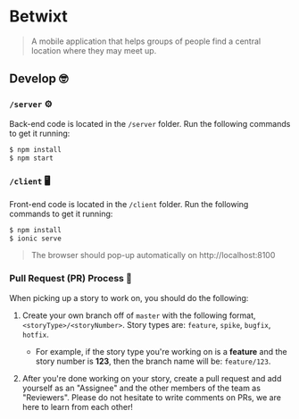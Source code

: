 # Betwixt
> A mobile application that helps groups of people find a central location where they may meet up.

## Develop 🤓

### `/server` ⚙

Back-end code is located in the `/server` folder. Run the following commands to get it running:

```bash
$ npm install
$ npm start
```

### `/client` 🖥

Front-end code is located in the `/client` folder. Run the following commands to get it running:

```bash
$ npm install
$ ionic serve
```

> The browser should pop-up automatically on http://localhost:8100

### Pull Request (PR) Process 🚀

When picking up a story to work on, you should do the following:

1. Create your own branch off of `master` with the following format, `<storyType>/<storyNumber>`. Story types are: `feature`, `spike`, `bugfix`, `hotfix`. 
    - For example, if the story type you're working on is a **feature** and the story number is **123**, then the branch name will be: `feature/123`.

2. After you're done working on your story, create a pull request and add yourself as an "Assignee" and the other members of the team as "Reviewers". Please do not hesitate to write comments on PRs, we are here to learn from each other!